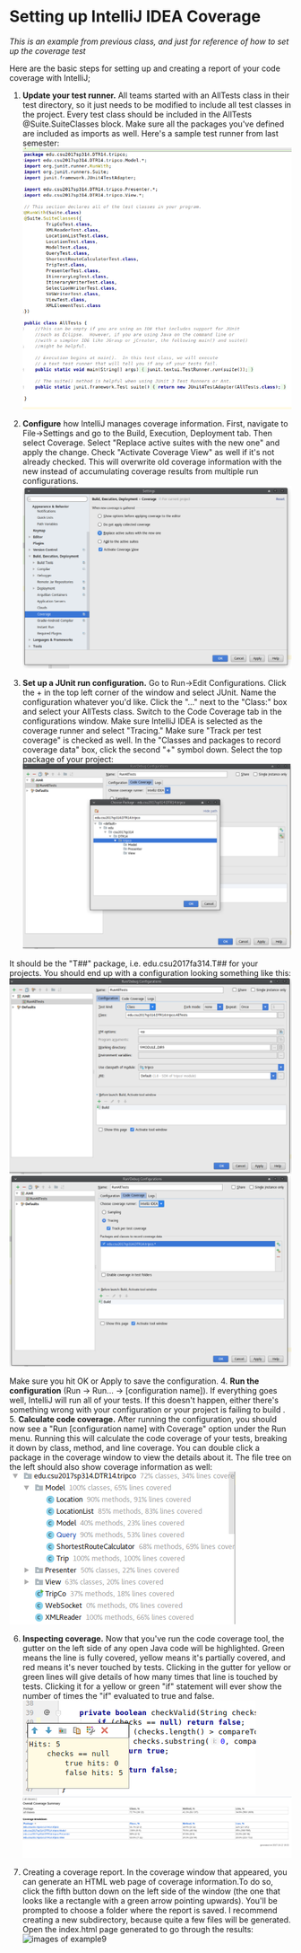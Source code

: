 # Setting up IntelliJ IDEA Coverage

*This is an example from previous class, and just for reference of how to set up the coverage test*

Here are the basic steps for setting up and creating a report of your code coverage with IntelliJ;

1. __Update your test runner.__ All teams started with an AllTests class in their test directory, so it just needs to be 
   modified to include all test classes in the project. Every test class should be included in the AllTests 
   @Suite.SuiteClasses block. Make sure all the packages you've defined are included as imports as well. Here's a sample 
   test runner from last semester:
   ![Image of example1](https://github.com/GoldenaArcher/Chess/blob/master/extra%20files/pg1.png)

2. __Configure__ how IntelliJ manages coverage information. First, navigate to File->Settings and go to the Build, Execution, 
   Deployment tab. Then select Coverage. Select "Replace active suites with the new one" and apply the change. Check 
   "Activate Coverage View" as well if it's not already checked. This will overwrite old coverage information with the 
   new instead of accumulating coverage results from multiple run configurations.
   ![Image of example2](https://github.com/GoldenaArcher/Chess/blob/master/extra%20files/pg2.png)

3. __Set up a JUnit run configuration.__ Go to Run->Edit Configurations. Click the + in the top left corner of the window and 
   select JUnit. Name the configuration whatever you'd like. Click the "..." next to the "Class:" box and select your 
   AllTests class. Switch to the Code Coverage tab in the configurations window. Make sure IntelliJ IDEA is selected as 
   the coverage runner and select "Tracing." Make sure "Track per test coverage" is checked as well. In the "Classes and 
   packages to record coverage data" box, click the second "+" symbol down. Select the top package of your project:
   ![images of example3](https://github.com/GoldenaArcher/Chess/blob/master/extra%20files/pg3.png)
   

It should be the "T##" package, i.e. edu.csu2017fa314.T## for your projects. You should end up with a configuration 
looking something like this:
![images of example4](https://github.com/GoldenaArcher/Chess/blob/master/extra%20files/pg4.png)
![images of example5](https://github.com/GoldenaArcher/Chess/blob/master/extra%20files/pg5.png)

Make sure you hit OK or Apply to save the configuration.
4. __Run the configuration__ (Run -> Run... -> [configuration name]). If everything goes well, IntelliJ will run all of 
   your tests. If this doesn't happen, either there's something wrong with your configuration or your project is failing 
   to build
   . 
5. __Calculate code coverage.__ After running the configuration, you should now see a "Run [configuration name] with Coverage"
   option under the Run menu. Running this will calculate the code coverage of your tests, breaking it down by class, method,
   and line coverage. You can double click a package in the coverage window to view the details about it. The file tree on 
   the left should also show coverage information as well:
   ![images of example6](https://github.com/GoldenaArcher/Chess/blob/master/extra%20files/pg6.png)

6. __Inspecting coverage.__ Now that you've run the code coverage tool, the gutter on the left side of any open Java code will 
   be highlighted. Green means the line is fully covered, yellow means it's partially covered, and red means it's never 
   touched by tests. Clicking in the gutter for yellow or green lines will give details of how many times that line is 
   touched by tests. Clicking it for a yellow or green "if" statement will ever show the number of times the "if" evaluated 
   to true and false. 
   ![images of example7](https://github.com/GoldenaArcher/Chess/blob/master/extra%20files/pg7.png)
   ![images of example8](https://github.com/GoldenaArcher/Chess/blob/master/extra%20files/pg8.png)

7. Creating a coverage report. In the coverage window that appeared, you can generate an HTML web page of coverage 
   information.To do so, click the fifth button down on the left side of the window (the one that looks like a rectangle 
   with a green arrow pointing upwards). You'll be prompted to choose a folder where the report is saved. I recommend 
   creating a new subdirectory, because quite a few files will be generated. Open the index.html page generated to go through
   the results:
   ![images of example9](https://github.com/GoldenaArcher/Chess/blob/master/extra%20files/pg9.png)